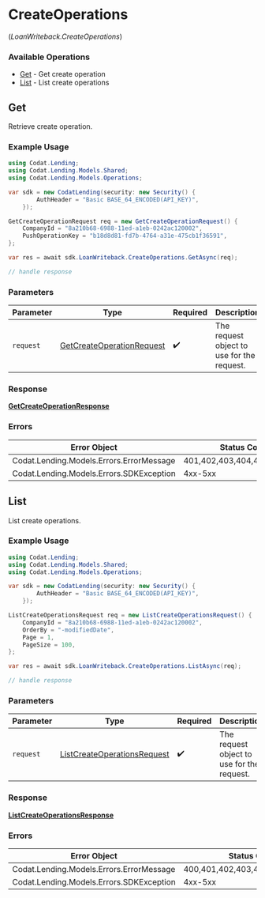# CreateOperations
(*LoanWriteback.CreateOperations*)

### Available Operations

* [Get](#get) - Get create operation
* [List](#list) - List create operations

## Get

Retrieve create operation.

### Example Usage

```csharp
using Codat.Lending;
using Codat.Lending.Models.Shared;
using Codat.Lending.Models.Operations;

var sdk = new CodatLending(security: new Security() {
        AuthHeader = "Basic BASE_64_ENCODED(API_KEY)",
    });

GetCreateOperationRequest req = new GetCreateOperationRequest() {
    CompanyId = "8a210b68-6988-11ed-a1eb-0242ac120002",
    PushOperationKey = "b18d8d81-fd7b-4764-a31e-475cb1f36591",
};

var res = await sdk.LoanWriteback.CreateOperations.GetAsync(req);

// handle response
```

### Parameters

| Parameter                                                                         | Type                                                                              | Required                                                                          | Description                                                                       |
| --------------------------------------------------------------------------------- | --------------------------------------------------------------------------------- | --------------------------------------------------------------------------------- | --------------------------------------------------------------------------------- |
| `request`                                                                         | [GetCreateOperationRequest](../../Models/Operations/GetCreateOperationRequest.md) | :heavy_check_mark:                                                                | The request object to use for the request.                                        |


### Response

**[GetCreateOperationResponse](../../Models/Operations/GetCreateOperationResponse.md)**
### Errors

| Error Object                             | Status Code                              | Content Type                             |
| ---------------------------------------- | ---------------------------------------- | ---------------------------------------- |
| Codat.Lending.Models.Errors.ErrorMessage | 401,402,403,404,429,500,503              | application/json                         |
| Codat.Lending.Models.Errors.SDKException | 4xx-5xx                                  | */*                                      |

## List

List create operations.

### Example Usage

```csharp
using Codat.Lending;
using Codat.Lending.Models.Shared;
using Codat.Lending.Models.Operations;

var sdk = new CodatLending(security: new Security() {
        AuthHeader = "Basic BASE_64_ENCODED(API_KEY)",
    });

ListCreateOperationsRequest req = new ListCreateOperationsRequest() {
    CompanyId = "8a210b68-6988-11ed-a1eb-0242ac120002",
    OrderBy = "-modifiedDate",
    Page = 1,
    PageSize = 100,
};

var res = await sdk.LoanWriteback.CreateOperations.ListAsync(req);

// handle response
```

### Parameters

| Parameter                                                                             | Type                                                                                  | Required                                                                              | Description                                                                           |
| ------------------------------------------------------------------------------------- | ------------------------------------------------------------------------------------- | ------------------------------------------------------------------------------------- | ------------------------------------------------------------------------------------- |
| `request`                                                                             | [ListCreateOperationsRequest](../../Models/Operations/ListCreateOperationsRequest.md) | :heavy_check_mark:                                                                    | The request object to use for the request.                                            |


### Response

**[ListCreateOperationsResponse](../../Models/Operations/ListCreateOperationsResponse.md)**
### Errors

| Error Object                             | Status Code                              | Content Type                             |
| ---------------------------------------- | ---------------------------------------- | ---------------------------------------- |
| Codat.Lending.Models.Errors.ErrorMessage | 400,401,402,403,404,429,500,503          | application/json                         |
| Codat.Lending.Models.Errors.SDKException | 4xx-5xx                                  | */*                                      |
